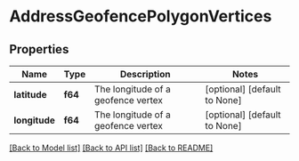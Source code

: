 # AddressGeofencePolygonVertices

## Properties
Name | Type | Description | Notes
------------ | ------------- | ------------- | -------------
**latitude** | **f64** | The longitude of a geofence vertex | [optional] [default to None]
**longitude** | **f64** | The longitude of a geofence vertex | [optional] [default to None]

[[Back to Model list]](../README.md#documentation-for-models) [[Back to API list]](../README.md#documentation-for-api-endpoints) [[Back to README]](../README.md)


